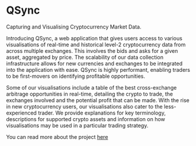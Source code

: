 # QSync

Capturing and Visualising Cryptocurrency Market Data.

Introducing QSync, a web application that gives users access to various visualisations of real-time and historical level-2 cryptocurrency data from across multiple
exchanges. This involves the bids and asks for a given asset, aggregated by price. The scalability of our data collection infrastructure allows for new currencies and exchanges to be integrated into the application with ease. QSync is highly performant, enabling traders to be first-movers on identifying profitable opportunities.

Some of our visualisations include a table of the best cross-exchange arbitrage opportunities in real-time, detailing the crypto to trade, the exchanges involved and the potential profit that can be made. With the rise in new cryptocurrency users, our visualisations also cater to the less-experienced trader. We provide explanations for key terminology, descriptions for supported crypto assets and information on how visualisations may be used in a particular trading strategy.

You can read more about the project [here](https://github.com/luqmanl/QSync/blob/master/docs/report.pdf)
